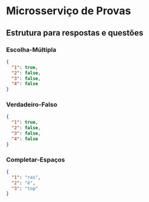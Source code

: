 # Microsserviço de Provas

## Estrutura para respostas e questões

### Escolha-Múltipla

```json
{
  "1": true, 
  "2": false, 
  "3": false, 
  "4": false
}
```

### Verdadeiro-Falso

```json
{
  "1": true, 
  "2": false, 
  "3": false, 
  "4": false
}
```

### Completar-Espaços

```json
{
  "1": "ras", 
  "2": "é", 
  "3": "top"
}
```